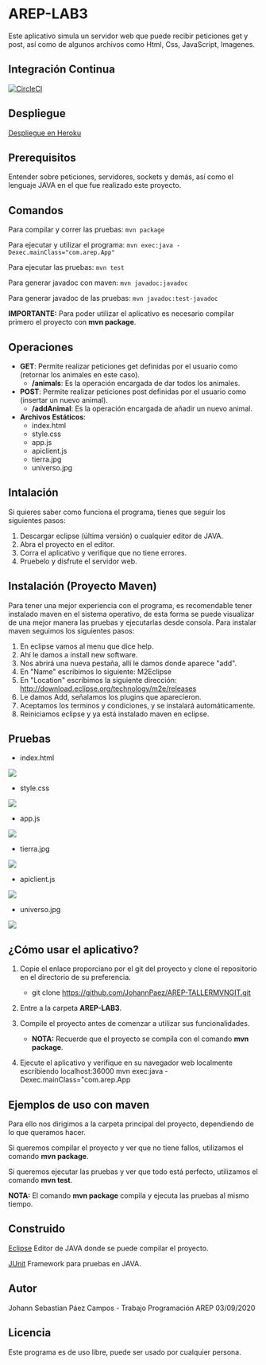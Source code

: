 # AREP-LAB3 
 
Este aplicativo simula un servidor web que puede recibir peticiones get y post, así como de algunos archivos como Html, Css, JavaScript, Imagenes.
 
 ## Integración Continua
 [![CircleCI](https://circleci.com/gh/JohannPaez/AREP-LAB3.svg?style=svg)](https://circleci.com/gh/JohannPaez/AREP-LAB3)
 
 ## Despliegue
 [Despliegue en Heroku](https://lit-sands-44843.herokuapp.com/)
 
 ## Prerequisitos
 
 Entender sobre peticiones, servidores, sockets y demás, así como el lenguaje JAVA en el que fue realizado este proyecto.
 
 ## Comandos 
  Para compilar y correr las pruebas: ```mvn package```
  
  Para ejecutar y utilizar el programa: ```mvn exec:java -Dexec.mainClass="com.arep.App"```

  Para ejecutar las pruebas: ```mvn test```
  
  Para generar javadoc con maven: ```mvn javadoc:javadoc```
  
  Para generar javadoc de las pruebas: ```mvn javadoc:test-javadoc```
  
  **IMPORTANTE:** Para poder utilizar el aplicativo es necesario compilar primero el proyecto con **mvn package**.
 
 ## Operaciones
 - **GET**: Permite realizar peticiones get definidas por el usuario como (retornar los animales en este caso).
 	- **/animals**: Es la operación encargada de dar todos los animales.
 - **POST**: Permite realizar peticiones post definidas por el usuario como (insertar un nuevo animal).
 	- **/addAnimal**: Es la operación encargada de añadir un nuevo animal.
 - **Archivos Estáticos**:
 	- index.html
	- style.css
	- app.js
	- apiclient.js
	- tierra.jpg
	- universo.jpg

## Intalación 
Si quieres saber como funciona el programa, tienes que seguir los siguientes pasos:
1. Descargar eclipse (última versión) o cualquier editor de JAVA.
2. Abra el proyecto en el editor.
3. Corra el aplicativo y verifique que no tiene errores.
4. Pruebelo y disfrute el servidor web.

## Instalación (Proyecto Maven)
Para tener una mejor experiencia con el programa, es recomendable tener instalado maven en el sistema operativo,
de esta forma se puede visualizar de una mejor manera las pruebas y ejecutarlas desde consola.
Para instalar maven seguimos los siguientes pasos:
1. En eclipse vamos al menu que dice help.
2. Ahí le damos a install new software.
3. Nos abrirá una nueva pestaña, allí le damos donde aparece "add".
4. En "Name" escribimos lo siguiente: M2Eclipse
5. En "Location" escribimos la siguiente dirección: http://download.eclipse.org/technology/m2e/releases
6. Le damos Add, señalamos los plugins que aparecieron.
7. Aceptamos los terminos y condiciones, y se instalará automáticamente.
8. Reiniciamos eclipse y ya está instalado maven en eclipse.

## Pruebas
- index.html

![](Images/PruebaIndex.png)


- style.css

![](Images/PruebaCss.png)


- app.js

![](Images/PruebaJS_1.png)


- tierra.jpg

![](Images/PruebaImg_1.png)


- apiclient.js

![](Images/PruebaJS_2.png)


- universo.jpg

![](Images/PruebaImg_2.png)


## ¿Cómo usar el aplicativo?
1. Copie el enlace proporciano por el git del proyecto y clone el repositorio en el directorio de su preferencia.

	- git clone https://github.com/JohannPaez/AREP-TALLERMVNGIT.git
2. Entre a la carpeta **AREP-LAB3**.
3. Compile el proyecto antes de comenzar a utilizar sus funcionalidades.

	- **NOTA:** Recuerde que el proyecto se compila con el comando **mvn package**.
4. Ejecute el aplicativo y verifique en su navegador web localmente escribiendo localhost:36000
		  mvn exec:java -Dexec.mainClass="com.arep.App

## Ejemplos de uso con maven
Para ello nos dirigimos a la carpeta principal del proyecto, dependiendo de lo que queramos hacer.

Si queremos compilar el proyecto y ver que no tiene fallos, utilizamos el comando **mvn package**.

Si queremos ejecutar las pruebas y ver que todo está perfecto, utilizamos el comando **mvn test**.

**NOTA:** El comando **mvn package** compila y ejecuta las pruebas al mismo tiempo.

## Construido 
[Eclipse](https://www.eclipse.org/) Editor de JAVA donde se puede compilar el proyecto. 

[JUnit](https://junit.org/junit5/) Framework para pruebas en JAVA.

## Autor
Johann Sebastian Páez Campos - Trabajo Programación AREP 03/09/2020

## Licencia
Este programa es de uso libre, puede ser usado por cualquier persona.


